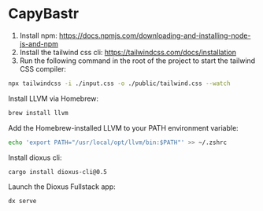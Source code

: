 # CapyBastr

1. Install npm: https://docs.npmjs.com/downloading-and-installing-node-js-and-npm
2. Install the tailwind css cli: https://tailwindcss.com/docs/installation
3. Run the following command in the root of the project to start the tailwind CSS compiler:

```bash
npx tailwindcss -i ./input.css -o ./public/tailwind.css --watch
```

Install LLVM via Homebrew:
```bash
brew install llvm
```

Add the Homebrew-installed LLVM to your PATH environment variable:
```bash
echo 'export PATH="/usr/local/opt/llvm/bin:$PATH"' >> ~/.zshrc
```

Install dioxus cli:
```bash
cargo install dioxus-cli@0.5
```


Launch the Dioxus Fullstack app:

```bash
dx serve 
```
